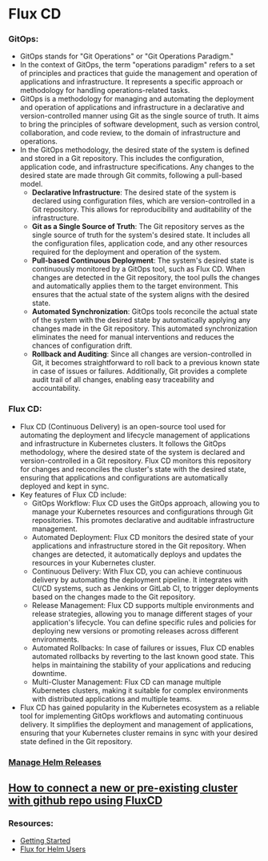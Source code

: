 # Flux CD
### GitOps:
- GitOps stands for "Git Operations" or "Git Operations Paradigm."
- In the context of GitOps, the term "operations paradigm" refers to a set of principles and practices that guide the management and operation of applications and infrastructure. It represents a specific approach or methodology for handling operations-related tasks.
- GitOps is a methodology for managing and automating the deployment and operation of applications and infrastructure in a declarative and version-controlled manner using Git as the single source of truth. It aims to bring the principles of software development, such as version control, collaboration, and code review, to the domain of infrastructure and operations.
- In the GitOps methodology, the desired state of the system is defined and stored in a Git repository. This includes the configuration, application code, and infrastructure specifications. Any changes to the desired state are made through Git commits, following a pull-based model.
  - **Declarative Infrastructure**: The desired state of the system is declared using configuration files, which are version-controlled in a Git repository. This allows for reproducibility and auditability of the infrastructure.
  - **Git as a Single Source of Truth**: The Git repository serves as the single source of truth for the system's desired state. It includes all the configuration files, application code, and any other resources required for the deployment and operation of the system.
  - **Pull-based Continuous Deployment**: The system's desired state is continuously monitored by a GitOps tool, such as Flux CD. When changes are detected in the Git repository, the tool pulls the changes and automatically applies them to the target environment. This ensures that the actual state of the system aligns with the desired state.
  - **Automated Synchronization**: GitOps tools reconcile the actual state of the system with the desired state by automatically applying any changes made in the Git repository. This automated synchronization eliminates the need for manual interventions and reduces the chances of configuration drift.
  - **Rollback and Auditing**: Since all changes are version-controlled in Git, it becomes straightforward to roll back to a previous known state in case of issues or failures. Additionally, Git provides a complete audit trail of all changes, enabling easy traceability and accountability.
### Flux CD:
- Flux CD (Continuous Delivery) is an open-source tool used for automating the deployment and lifecycle management of applications and infrastructure in Kubernetes clusters. It follows the GitOps methodology, where the desired state of the system is declared and version-controlled in a Git repository. Flux CD monitors this repository for changes and reconciles the cluster's state with the desired state, ensuring that applications and configurations are automatically deployed and kept in sync.
- Key features of Flux CD include:
  - GitOps Workflow: Flux CD uses the GitOps approach, allowing you to manage your Kubernetes resources and configurations through Git repositories. This promotes declarative and auditable infrastructure management.
  - Automated Deployment: Flux CD monitors the desired state of your applications and infrastructure stored in the Git repository. When changes are detected, it automatically deploys and updates the resources in your Kubernetes cluster.
  - Continuous Delivery: With Flux CD, you can achieve continuous delivery by automating the deployment pipeline. It integrates with CI/CD systems, such as Jenkins or GitLab CI, to trigger deployments based on the changes made to the Git repository.
  - Release Management: Flux CD supports multiple environments and release strategies, allowing you to manage different stages of your application's lifecycle. You can define specific rules and policies for deploying new versions or promoting releases across different environments.
  - Automated Rollbacks: In case of failures or issues, Flux CD enables automated rollbacks by reverting to the last known good state. This helps in maintaining the stability of your applications and reducing downtime.
  - Multi-Cluster Management: Flux CD can manage multiple Kubernetes clusters, making it suitable for complex environments with distributed applications and multiple teams.
- Flux CD has gained popularity in the Kubernetes ecosystem as a reliable tool for implementing GitOps workflows and automating continuous delivery. It simplifies the deployment and management of applications, ensuring that your Kubernetes cluster remains in sync with your desired state defined in the Git repository.

### [Manage Helm Releases](https://fluxcd.io/flux/guides/helmreleases/) 

## [How to connect a new or pre-existing cluster with github repo using FluxCD](https://fluxcd.io/flux/installation/)

### Resources:
- [Getting Started](https://fluxcd.io/flux/get-started/)
- [Flux for Helm Users](https://fluxcd.io/flux/use-cases/helm/)